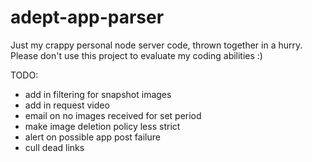 # adept-app-parser

Just my crappy personal node server code, thrown together in a hurry. Please don't use this project to evaluate my coding abilities :)

TODO:
* add in filtering for snapshot images
* add in request video
* email on no images received for set period
* make image deletion policy less strict
* alert on possible app post failure
* cull dead links
